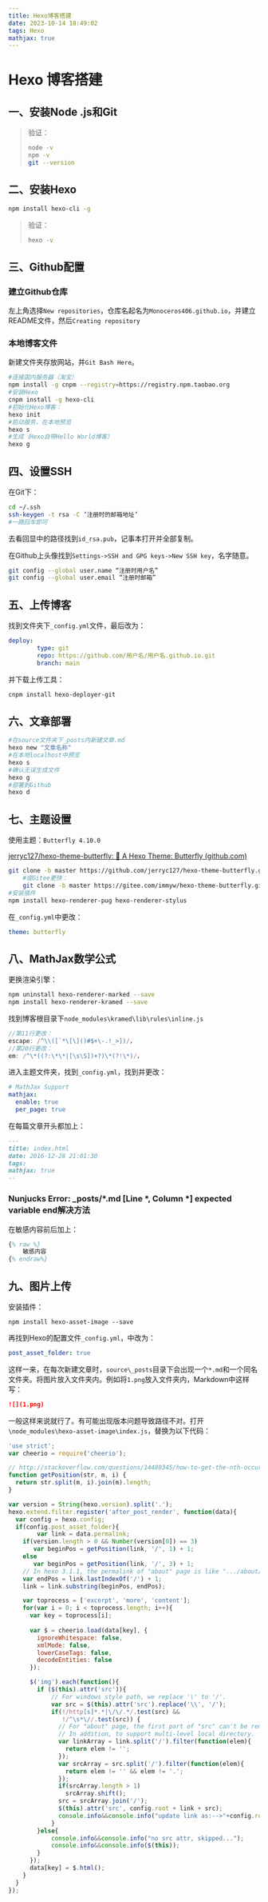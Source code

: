 ```yaml
---
title: Hexo博客搭建
date: 2023-10-14 18:49:02
tags: Hexo
mathjax: true
---
```


# Hexo 博客搭建
## 一、安装Node .js和Git
> 验证：
>
> ```bash
> node -v
> npm -v
> git --version
> ```

## 二、安装Hexo

```bash
npm install hexo-cli -g
```

> 验证：
>
> ```bash
> hexo -v
> ```
>
> 

## 三、Github配置

### 建立Github仓库

左上角选择`New repositories`，仓库名起名为`Monoceros406.github.io`，并建立README文件，然后`Creating repository` 

### 本地博客文件

新建文件夹存放网站，并`Git Bash Here`。

```bash
#连接国内服务器（淘宝）
npm install -g cnpm --registry=https://registry.npm.taobao.org
#安装Hexo
cnpm install -g hexo-cli
#初始化Hexo博客：
hexo init
#启动服务，在本地预览
hexo s
#生成（Hexo自带Hello World博客）
hexo g
```

## 四、设置SSH

在Git下：

```bash
cd ~/.ssh
ssh-keygen -t rsa -C ‘注册时的邮箱地址’
#一路回车即可
```

去看回显中的路径找到`id_rsa.pub`，记事本打开并全部复制。

在Github上头像找到`Settings->SSH and GPG keys->New SSH key`，名字随意。

```bash
git config --global user.name “注册时用户名”
git config --global user.email “注册时邮箱”
```

## 五、上传博客

找到文件夹下`_config.yml`文件，最后改为：

```yaml
deploy:
        type: git
        repo: https://github.com/用户名/用户名.github.io.git
        branch: main
```

并下载上传工具：

```bash
cnpm install hexo-deployer-git
```

## 六、文章部署

```bash
#在source文件夹下_posts内新建文章.md
hexo new "文章名称"
#在本地localhost中预览
hexo s
#确认无误生成文件
hexo g
#部署到Github
hexo d
```

## 七、主题设置

使用主题：`Butterfly 4.10.0`

[jerryc127/hexo-theme-butterfly: 🦋 A Hexo Theme: Butterfly (github.com)](https://github.com/jerryc127/hexo-theme-butterfly)

```bash
git clone -b master https://github.com/jerryc127/hexo-theme-butterfly.git themes/butterfly
	#或Gitee更快：
	git clone -b master https://gitee.com/immyw/hexo-theme-butterfly.git themes/butterfly
#安装插件
npm install hexo-renderer-pug hexo-renderer-stylus
```

在`_config.yml`中更改：

```yaml
theme: butterfly
```

## 八、MathJax数学公式

更换渲染引擎：

```bash
npm uninstall hexo-renderer-marked --save
npm install hexo-renderer-kramed --save
```

找到博客根目录下`node_modules\kramed\lib\rules\inline.js`

```javascript
//第11行更改：
escape: /^\\([`*\[\]()#$+\-.!_>])/，
//第20行更改：
em: /^\*((?:\*\*|[\s\S])+?)\*(?!\*)/，
```

进入主题文件夹，找到`_config.yml`，找到并更改：

```yaml
# MathJax Support
mathjax:
  enable: true
  per_page: true
```

在每篇文章开头都加上：

```markdown
---
title: index.html
date: 2016-12-28 21:01:30
tags:
mathjax: true
--
```

### Nunjucks Error: _posts/*.md [Line *, Column *] expected variable end解决方法

在敏感内容前后加上：

```latex
{% raw %}
	敏感内容
{% endraw%}
```

## 九、图片上传

安装插件：

```bahs
npm install hexo-asset-image --save
```

再找到Hexo的配置文件`_config.yml`，中改为：

```yaml
post_asset_folder: true
```

这样一来，在每次新建文章时，`source\_posts`目录下会出现一个`*.md`和一个同名文件夹。将图片放入文件夹内。例如将`1.png`放入文件夹内，Markdown中这样写：

```markdown
![](1.png)
```

一般这样来说就行了。有可能出现版本问题导致路径不对。打开`\node_modules\hexo-asset-image\index.js`，替换为以下代码：

```javascript
'use strict';
var cheerio = require('cheerio');

// http://stackoverflow.com/questions/14480345/how-to-get-the-nth-occurrence-in-a-string
function getPosition(str, m, i) {
  return str.split(m, i).join(m).length;
}

var version = String(hexo.version).split('.');
hexo.extend.filter.register('after_post_render', function(data){
  var config = hexo.config;
  if(config.post_asset_folder){
        var link = data.permalink;
    if(version.length > 0 && Number(version[0]) == 3)
       var beginPos = getPosition(link, '/', 1) + 1;
    else
       var beginPos = getPosition(link, '/', 3) + 1;
    // In hexo 3.1.1, the permalink of "about" page is like ".../about/index.html".
    var endPos = link.lastIndexOf('/') + 1;
    link = link.substring(beginPos, endPos);

    var toprocess = ['excerpt', 'more', 'content'];
    for(var i = 0; i < toprocess.length; i++){
      var key = toprocess[i];
 
      var $ = cheerio.load(data[key], {
        ignoreWhitespace: false,
        xmlMode: false,
        lowerCaseTags: false,
        decodeEntities: false
      });

      $('img').each(function(){
        if ($(this).attr('src')){
            // For windows style path, we replace '\' to '/'.
            var src = $(this).attr('src').replace('\\', '/');
            if(!/http[s]*.*|\/\/.*/.test(src) &&
               !/^\s*\//.test(src)) {
              // For "about" page, the first part of "src" can't be removed.
              // In addition, to support multi-level local directory.
              var linkArray = link.split('/').filter(function(elem){
                return elem != '';
              });
              var srcArray = src.split('/').filter(function(elem){
                return elem != '' && elem != '.';
              });
              if(srcArray.length > 1)
                srcArray.shift();
              src = srcArray.join('/');
              $(this).attr('src', config.root + link + src);
              console.info&&console.info("update link as:-->"+config.root + link + src);
            }
        }else{
            console.info&&console.info("no src attr, skipped...");
            console.info&&console.info($(this));
        }
      });
      data[key] = $.html();
    }
  }
});
```



